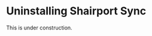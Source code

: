 

Uninstalling Shairport Sync
====
This is under construction.

<!---
When Shairport Sync is installed using `# make install`, it does the following:
1. A `shairport-sync` user and group are defined;
1. It installs an executable at `/usr/bin/local/shairport-sync`;
1. It installs configuration files at `/etc/shairport-sync.conf` and `/etc/shairport-sync.conf.sample` or at `/usr/local/etc/shairport-sync.conf` and `/usr/local/etc/shairport-sync.conf.sample`
1. It installs a startup script. The startup script used depends on the type of system:
    1. In a `systemd` Linux system (most modern Linuxes), it installs a startup script at `/lib/systemd/system/shairport-sync.service`;
    1. In a System V Linux system, it installs a startup script at `/etc/init.d/shairport-sync`;
    1. In FreeBSD, it installs a startup script at `/usr/local/etc/rc.d/shairport_sync`;
    1. In CYGWIN, it installs a configuration script at `/usr/local/bin/shairport-sync-config`;
1. If the D-Bus or MPRIS interfaces have been enabled, it installs a policy file at `/etc/dbus-1/system.d/shairport-sync-dbus.conf`;
-->



